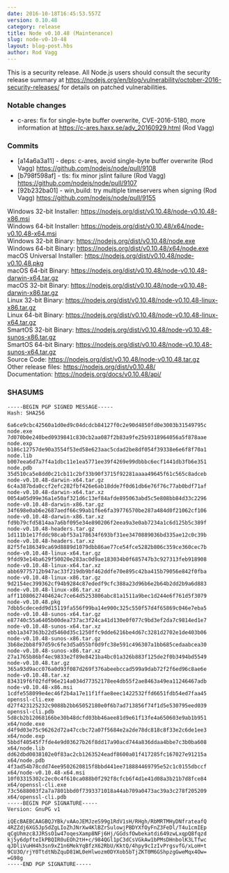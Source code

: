 ```yaml
---
date: 2016-10-18T16:45:53.557Z
version: 0.10.48
category: release
title: Node v0.10.48 (Maintenance)
slug: node-v0-10-48
layout: blog-post.hbs
author: Rod Vagg
---
```


This is a security release. All Node.js users should consult the security release summary at https://nodejs.org/en/blog/vulnerability/october-2016-security-releases/ for details on patched vulnerabilities.

### Notable changes

* c-ares: fix for single-byte buffer overwrite, CVE-2016-5180, more information at https://c-ares.haxx.se/adv_20160929.html (Rod Vagg)

### Commits

* [a14a6a3a11] - deps: c-ares, avoid single-byte buffer overwrite (Rod Vagg) https://github.com/nodejs/node/pull/9108
* [b798f598af] - tls: fix minor jslint failure (Rod Vagg) https://github.com/nodejs/node/pull/9107
* [92b232ba01] - win,build: try multiple timeservers when signing (Rod Vagg) https://github.com/nodejs/node/pull/9155

Windows 32-bit Installer: https://nodejs.org/dist/v0.10.48/node-v0.10.48-x86.msi<br>
Windows 64-bit Installer: https://nodejs.org/dist/v0.10.48/x64/node-v0.10.48-x64.msi<br>
Windows 32-bit Binary: https://nodejs.org/dist/v0.10.48/node.exe<br>
Windows 64-bit Binary: https://nodejs.org/dist/v0.10.48/x64/node.exe<br>
macOS Universal Installer: https://nodejs.org/dist/v0.10.48/node-v0.10.48.pkg<br>
macOS 64-bit Binary: https://nodejs.org/dist/v0.10.48/node-v0.10.48-darwin-x64.tar.gz<br>
macOS 32-bit Binary: https://nodejs.org/dist/v0.10.48/node-v0.10.48-darwin-x86.tar.gz<br>
Linux 32-bit Binary: https://nodejs.org/dist/v0.10.48/node-v0.10.48-linux-x86.tar.gz<br>
Linux 64-bit Binary: https://nodejs.org/dist/v0.10.48/node-v0.10.48-linux-x64.tar.gz<br>
SmartOS 32-bit Binary: https://nodejs.org/dist/v0.10.48/node-v0.10.48-sunos-x86.tar.gz<br>
SmartOS 64-bit Binary: https://nodejs.org/dist/v0.10.48/node-v0.10.48-sunos-x64.tar.gz<br>
Source Code: https://nodejs.org/dist/v0.10.48/node-v0.10.48.tar.gz<br>
Other release files: https://nodejs.org/dist/v0.10.48/<br>
Documentation: https://nodejs.org/docs/v0.10.48/api/

<h3 id="shasums">SHASUMS</h3>

```
-----BEGIN PGP SIGNED MESSAGE-----
Hash: SHA256

6a6ce9cbc42560a1d0ed9c04dcdcb84127f0c2e90d4850fd0e3003b31549795c  node.exe
7d070b0e240bed0939841c830cb2aa087f2b83a9fe25b9318964056a5f878aae  node.exp
b186c12757de90a3554f53ed58e623aac5cdad2be8df054f39338e6e6f8f70a1  node.lib
b007eea6d7a7f4a1dbc11e1ea5771ee39f4269e99dbbbc6ecf1441db3fb6e351  node.pdb
35d510ca5e8dd0c21cb11c2bf33b90f3715f92281aaaa49645f61c565c8adceb  node-v0.10.48-darwin-x64.tar.gz
6c4a387bda0ccf2efc282fbf426e6ab18dde7f0d61db6e76f76c77ab0bdf71af  node-v0.10.48-darwin-x64.tar.xz
0054a05d99e36a1e50af321d6c13ef84afde895063abd5c5e808bb84d33c2296  node-v0.10.48-darwin-x86.tar.gz
34f698e0ab6e2687aedf66c99ab1f6e6fa39776570be287a484d0f21062cf106  node-v0.10.48-darwin-x86.tar.xz
fd9b79cfd5814aa7a6bf095e34e890206f2eea9a3e0ab7234a1c6d125b5c389f  node-v0.10.48-headers.tar.gz
1d111b1e17fddc98cabf53a178634f693bf31ee3470889036bd335ae12c0c39b  node-v0.10.48-headers.tar.xz
82f5fe186349ca69d8889d1079dbb86ae77ce54fce5282b806c359ce360cec7b  node-v0.10.48-linux-x64.tar.gz
9fdd93e14ba629f50020e283ac0d9ae183034b0f685747b3c927313feb918908  node-v0.10.48-linux-x64.tar.xz
abb69775712b947ac33f219db9bf462ddfe70e895c42ba415b79056e842f0fba  node-v0.10.48-linux-x86.tar.gz
9d2154ec399362cf94b9284c87ededf9cfc388a23d96b6e2b64b2dd2b9a6d883  node-v0.10.48-linux-x86.tar.xz
aff11080627404624c7ce64d5253806abc81a1511a9bec1d244e6f761d5f3079  node-v0.10.48.pkg
7dbb5cdecedd9d15119fa556f99ba14e900c325c550f57d4f65869c046e7eba5  node-v0.10.48-sunos-x64.tar.gz
e87740c55a6405b00dea737ac3f24ca41d130e0f077c9bd3ef2da7c9814ed1e7  node-v0.10.48-sunos-x64.tar.xz
ebb1a347363b22d5460d35c1250ffc9dde6216be4d67c3281d2702e1de403b06  node-v0.10.48-sunos-x86.tar.gz
3b68e2bb8f97d59c6fe3d5a055bf0d9fc38e591c496307a1bb685cedaabcea30  node-v0.10.48-sunos-x86.tar.xz
27a1765b86bf4ec9833e2f89e8421ba4bc01a326b883f125de2f0b3494bd5549  node-v0.10.48.tar.gz
365a93d9acc076a0d93f087d269f376abeebccad599a9dab72f2f6ed96c8ae6e  node-v0.10.48.tar.xz
834319f6f02fdf96e214a034d77352178ee4db55f2ae8463a49ea11246467adb  node-v0.10.48-x86.msi
1cdfe558099e4ec46f2b4a17e11f1ffae8eec1422532ffd6651fdb54ed7faa45  openssl-cli.exe
d27f423125232c9088b2bb65052180e0f6b7ad713856f74f1d5e530795eed039  openssl-cli.pdb
5d8cb2b12068166be30b48dcfd03bb46aee81d9e61f13fe4a650603e9ab1b951  x64/node.exe
d4f9d03e75c96262d72a47ccbc72a07f5684e2a2de78dc818c8f33e2c6de1ee3  x64/node.exp
5bbdf40545f7fde4e9d03627b26f8dd17a90acd744a836ddaa4bbe7c3b0ba608  x64/node.lib
dd62dbd0038102e0f83ac2cb1263524eadf8600a01f417285fc167027e91215a  x64/node.pdb
4f3ad54b78cdd74ee9502620815f8bbd441ee718884469795e52c1c0155dbccf  x64/node-v0.10.48-x64.msi
10f03315302c2ec0c4f610ca088b0f292f8cfcb6f4d1e41d08a3b21b7d8fce84  x64/openssl-cli.exe
73c5688003f2a7a7801bbd0f7393371018a44ab709a0473ac39a3c278f205209  x64/openssl-cli.pdb
-----BEGIN PGP SIGNATURE-----
Version: GnuPG v1

iQEcBAEBCAAGBQJYBk/vAAoJEMJzeS99g1RdV1sH/RHgh/RbMRTMHyDNfrateafQ
4RZZdj6XG5Jp5dZgLIoZhJNrXw4KlBZrSulowjPBDYXfOyFnZ3FeDl/T4u1cmIEp
qCgUhmzc8JJRSsO1w47oqesXamp8NFj6Hj/GGdsfOwbekatdi649zwLxqpQ8fqzd
kj5y6dpfteIkPBQIR0uEOh2tH+c/984QGl1pC3dCsVGkAw1bPMsDHnbolK3LTfwc
qJDliVuHH4h3sn9xZ1n6MekYqBfzX62RbU/KktQ/4hpy9cIzIvPrgsvfG/xLoH+t
9CU3O/rjY0TtdtNbZquD81WL0eHlwozm0DYXob5bTjZKT0M6GShpzgGweMqx4Ow=
=G98g
-----END PGP SIGNATURE-----

```
